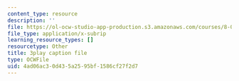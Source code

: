 ```yaml
---
content_type: resource
description: ''
file: https://ol-ocw-studio-app-production.s3.amazonaws.com/courses/8-01sc-classical-mechanics-fall-2016/4ad06ac30d435a2595bf1586cf27f2d7_t2PkbsWjG80.vtt
file_type: application/x-subrip
learning_resource_types: []
resourcetype: Other
title: 3play caption file
type: OCWFile
uid: 4ad06ac3-0d43-5a25-95bf-1586cf27f2d7
---
```

